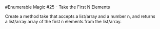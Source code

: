 #Enumerable Magic #25 - Take the First N Elements

Create a method take that accepts a list/array 
and a number n, and returns a list/array array 
of the first n elements from the list/array.